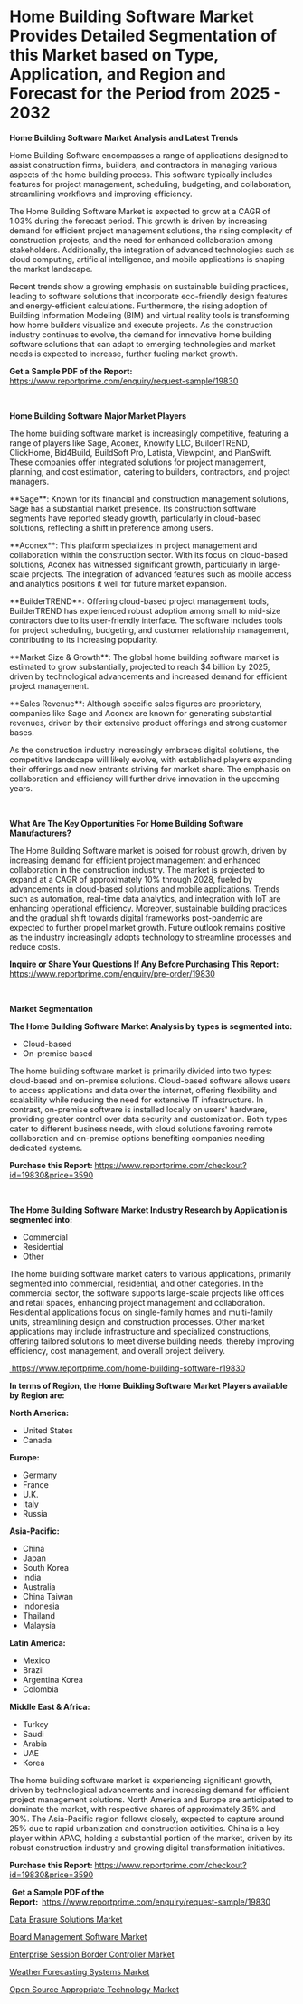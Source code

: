 <p><h1>Home Building Software Market Provides Detailed Segmentation of this Market based on Type, Application, and Region and Forecast for the Period from 2025 - 2032</h1></p><p><strong>Home Building Software Market Analysis and Latest Trends</strong></p>
<p><p>Home Building Software encompasses a range of applications designed to assist construction firms, builders, and contractors in managing various aspects of the home building process. This software typically includes features for project management, scheduling, budgeting, and collaboration, streamlining workflows and improving efficiency.</p><p>The Home Building Software Market is expected to grow at a CAGR of 1.03% during the forecast period. This growth is driven by increasing demand for efficient project management solutions, the rising complexity of construction projects, and the need for enhanced collaboration among stakeholders. Additionally, the integration of advanced technologies such as cloud computing, artificial intelligence, and mobile applications is shaping the market landscape. </p><p>Recent trends show a growing emphasis on sustainable building practices, leading to software solutions that incorporate eco-friendly design features and energy-efficient calculations. Furthermore, the rising adoption of Building Information Modeling (BIM) and virtual reality tools is transforming how home builders visualize and execute projects. As the construction industry continues to evolve, the demand for innovative home building software solutions that can adapt to emerging technologies and market needs is expected to increase, further fueling market growth.</p></p>
<p><strong>Get a Sample PDF of the Report:&nbsp;</strong> <a href="https://www.reportprime.com/enquiry/request-sample/19830?utm_campaign=1885&utm_medium=2&utm_source=Github&utm_content=ia&utm_term=20032025&utm_id=home-building-software">https://www.reportprime.com/enquiry/request-sample/19830</a></p>
<p>&nbsp;</p>
<p><strong>Home Building Software Major Market Players</strong></p>
<p><p>The home building software market is increasingly competitive, featuring a range of players like Sage, Aconex, Knowify LLC, BuilderTREND, ClickHome, Bid4Build, BuildSoft Pro, Latista, Viewpoint, and PlanSwift. These companies offer integrated solutions for project management, planning, and cost estimation, catering to builders, contractors, and project managers.</p><p>**Sage**: Known for its financial and construction management solutions, Sage has a substantial market presence. Its construction software segments have reported steady growth, particularly in cloud-based solutions, reflecting a shift in preference among users. </p><p>**Aconex**: This platform specializes in project management and collaboration within the construction sector. With its focus on cloud-based solutions, Aconex has witnessed significant growth, particularly in large-scale projects. The integration of advanced features such as mobile access and analytics positions it well for future market expansion.</p><p>**BuilderTREND**: Offering cloud-based project management tools, BuilderTREND has experienced robust adoption among small to mid-size contractors due to its user-friendly interface. The software includes tools for project scheduling, budgeting, and customer relationship management, contributing to its increasing popularity.</p><p>**Market Size & Growth**: The global home building software market is estimated to grow substantially, projected to reach $4 billion by 2025, driven by technological advancements and increased demand for efficient project management.</p><p>**Sales Revenue**: Although specific sales figures are proprietary, companies like Sage and Aconex are known for generating substantial revenues, driven by their extensive product offerings and strong customer bases. </p><p>As the construction industry increasingly embraces digital solutions, the competitive landscape will likely evolve, with established players expanding their offerings and new entrants striving for market share. The emphasis on collaboration and efficiency will further drive innovation in the upcoming years.</p></p>
<p>&nbsp;</p>
<p><strong>What Are The Key Opportunities For Home Building Software Manufacturers?</strong></p>
<p><p>The Home Building Software market is poised for robust growth, driven by increasing demand for efficient project management and enhanced collaboration in the construction industry. The market is projected to expand at a CAGR of approximately 10% through 2028, fueled by advancements in cloud-based solutions and mobile applications. Trends such as automation, real-time data analytics, and integration with IoT are enhancing operational efficiency. Moreover, sustainable building practices and the gradual shift towards digital frameworks post-pandemic are expected to further propel market growth. Future outlook remains positive as the industry increasingly adopts technology to streamline processes and reduce costs.</p></p>
<p><strong>Inquire or Share Your Questions If Any Before Purchasing This Report:</strong> <a href="https://www.reportprime.com/enquiry/pre-order/19830?utm_campaign=1885&utm_medium=2&utm_source=Github&utm_content=ia&utm_term=20032025&utm_id=home-building-software">https://www.reportprime.com/enquiry/pre-order/19830</a></p>
<p>&nbsp;</p>
<p><strong>Market Segmentation</strong></p>
<p><strong>The Home Building Software Market Analysis by types is segmented into:</strong></p>
<p><ul><li>Cloud-based</li><li>On-premise based</li></ul></p>
<p><p>The home building software market is primarily divided into two types: cloud-based and on-premise solutions. Cloud-based software allows users to access applications and data over the internet, offering flexibility and scalability while reducing the need for extensive IT infrastructure. In contrast, on-premise software is installed locally on users' hardware, providing greater control over data security and customization. Both types cater to different business needs, with cloud solutions favoring remote collaboration and on-premise options benefiting companies needing dedicated systems.</p></p>
<p><strong>Purchase this Report:&nbsp;</strong><a href="https://www.reportprime.com/checkout?id=19830&price=3590&utm_campaign=1885&utm_medium=2&utm_source=Github&utm_content=ia&utm_term=20032025&utm_id=home-building-software">https://www.reportprime.com/checkout?id=19830&price=3590</a></p>
<p>&nbsp;</p>
<p><strong>The Home Building Software Market Industry Research by Application is segmented into:</strong></p>
<p><ul><li>Commercial</li><li>Residential</li><li>Other</li></ul></p>
<p><p>The home building software market caters to various applications, primarily segmented into commercial, residential, and other categories. In the commercial sector, the software supports large-scale projects like offices and retail spaces, enhancing project management and collaboration. Residential applications focus on single-family homes and multi-family units, streamlining design and construction processes. Other market applications may include infrastructure and specialized constructions, offering tailored solutions to meet diverse building needs, thereby improving efficiency, cost management, and overall project delivery.</p></p>
<p><a href="https://www.reportprime.com/home-building-software-r19830?utm_campaign=1885&utm_medium=2&utm_source=Github&utm_content=ia&utm_term=20032025&utm_id=home-building-software">&nbsp;https://www.reportprime.com/home-building-software-r19830</a></p>
<p><strong>In terms of Region, the Home Building Software Market Players available by Region are:</strong></p>
<p>
    <p> <strong> North America: </strong>
        <ul>
            <li>United States</li>
            <li>Canada</li>
        </ul>
        </p> 
    <p> <strong> Europe: </strong>
        <ul>
            <li>Germany</li>
            <li>France</li>
            <li>U.K.</li>
            <li>Italy</li>
            <li>Russia</li>
        </ul>
        </p> 
    <p> <strong> Asia-Pacific: </strong>
        <ul>
            <li>China</li>
            <li>Japan</li>
            <li>South Korea</li>
            <li>India</li>
            <li>Australia</li>
            <li>China Taiwan</li>
            <li>Indonesia</li>
            <li>Thailand</li>
            <li>Malaysia</li>
        </ul>
        </p> 
    <p> <strong> Latin America: </strong>
        <ul>
            <li>Mexico</li>
            <li>Brazil</li>
            <li>Argentina Korea</li>
            <li>Colombia</li>
        </ul>
        </p> 
    <p> <strong> Middle East & Africa: </strong>
        <ul>
            <li>Turkey</li>
            <li>Saudi</li>
            <li>Arabia</li>
            <li>UAE</li>
            <li>Korea</li>
        </ul>
    </p>
    </p>
<p><p>The home building software market is experiencing significant growth, driven by technological advancements and increasing demand for efficient project management solutions. North America and Europe are anticipated to dominate the market, with respective shares of approximately 35% and 30%. The Asia-Pacific region follows closely, expected to capture around 25% due to rapid urbanization and construction activities. China is a key player within APAC, holding a substantial portion of the market, driven by its robust construction industry and growing digital transformation initiatives.</p></p>
<p><strong>Purchase this Report: </strong><a href="https://www.reportprime.com/checkout?id=19830&price=3590&utm_campaign=1885&utm_medium=2&utm_source=Github&utm_content=ia&utm_term=20032025&utm_id=home-building-software">https://www.reportprime.com/checkout?id=19830&price=3590</a></p>
<p>&nbsp;<strong>Get a Sample PDF of the Report:&nbsp;&nbsp;</strong><a href="https://www.reportprime.com/enquiry/request-sample/19830?utm_campaign=1885&utm_medium=2&utm_source=Github&utm_content=ia&utm_term=20032025&utm_id=home-building-software">https://www.reportprime.com/enquiry/request-sample/19830</a></p>
<p><strong></strong></p>
<p><p><a href="https://github.com/guzmabugbyf1/Market-Research-Report-List-1/blob/main/data-erasure-solutions-market.md?utm_campaign=1885&utm_medium=2&utm_source=Github&utm_content=ia&utm_term=20032025&utm_id=home-building-software">Data Erasure Solutions Market</a></p><p><a href="https://github.com/melascalbirp/Market-Research-Report-List-1/blob/main/board-management-software-market.md?utm_campaign=1885&utm_medium=2&utm_source=Github&utm_content=ia&utm_term=20032025&utm_id=home-building-software">Board Management Software Market</a></p><p><a href="https://github.com/laroybarrize/Market-Research-Report-List-1/blob/main/enterprise-session-border-controller-market.md?utm_campaign=1885&utm_medium=2&utm_source=Github&utm_content=ia&utm_term=20032025&utm_id=home-building-software">Enterprise Session Border Controller Market</a></p><p><a href="https://github.com/waackheidtn5/Market-Research-Report-List-1/blob/main/weather-forecasting-systems-market.md?utm_campaign=1885&utm_medium=2&utm_source=Github&utm_content=ia&utm_term=20032025&utm_id=home-building-software">Weather Forecasting Systems Market</a></p><p><a href="https://github.com/gallatannyv6/Market-Research-Report-List-1/blob/main/open-source-appropriate-technology-market.md?utm_campaign=1885&utm_medium=2&utm_source=Github&utm_content=ia&utm_term=20032025&utm_id=home-building-software">Open Source Appropriate Technology Market</a></p></p>